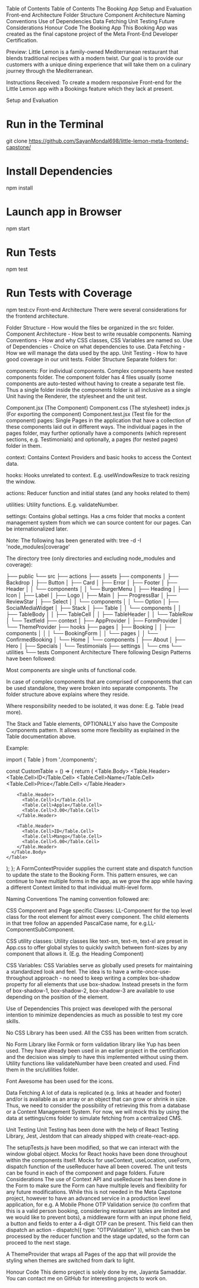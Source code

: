 Table of Contents
Table of Contents
The Booking App
Setup and Evaluation
Front-end Architecture
Folder Structure
Component Architecture
Naming Conventions
Use of Dependencies
Data Fetching
Unit Testing
Future Considerations
Honour Code
The Booking App
This Booking App was created as the final capstone project of the Meta Front-End Developer Certification.

Preview: Little Lemon is a family-owned Mediterranean restaurant that blends traditional recipes with a modern twist. Our goal is to provide our customers with a unique dining experience that will take them on a culinary journey through the Mediterranean.

Instructions Received: To create a modern responsive Front-end for the Little Lemon app with a Bookings feature which they lack at present.

Setup and Evaluation
# Run in the Terminal
git clone https://github.com/SayanMondal698/little-lemon-meta-frontend-capstone/

# Install Dependencies
npm install

# Launch app in Browser
npm start

# Run Tests
npm test

# Run Tests with Coverage
npm test:cv
Front-end Architecture
There were several considerations for the frontend architecture.

Folder Structure - How would the files be organized in the src folder.
Component Architecture - How best to write reusable components.
Naming Conventions - How and why CSS classes, CSS Variables are named so.
Use of Dependencies - Choice on what dependencies to use.
Data Fetching - How we will manage the data used by the app.
Unit Testing - How to have good coverage in our unit tests.
Folder Structure
Separate folders for:

components: For individual components. Complex components have nested components folder. The component folder has 4 files usually (some components are auto-tested without having to create a separate test file. Thus a single folder inside the components folder is all inclusive as a single Unit having the Renderer, the stylesheet and the unit test.

Component.jsx (The Component)
Component.css (The stylesheet)
index.js (For exporting the component)
Component.test.jsx (Test file for the component)
pages: Single Pages in the application that have a collection of these components laid out in different ways. The individual pages in the pages folder, may further optionally have a components (which represent sections, e.g. Testimonials) and optionally, a pages (for nested pages) folder in them.

context: Contains Context Providers and basic hooks to access the Context data.

hooks: Hooks unrelated to context. E.g. useWindowResize to track resizing the window.

actions: Reducer function and initial states (and any hooks related to them)

utilities: Utility functions. E.g. validateNumber.

settings: Contains global settings. Has a cms folder that mocks a content management system from which we can source content for our pages. Can be internationalized later.

Note: The following has been generated with: tree -d -I 'node_modules|coverage'

The directory tree (only directories and excluding node_modules and coverage):

├── public
└── src
    ├── actions
    ├── assets
    ├── components
    │   ├── Backdrop
    │   ├── Button
    │   ├── Card
    │   ├── Error
    │   ├── Footer
    │   ├── Header
    │   │   └── components
    │   │       └── BurgerMenu
    │   ├── Heading
    │   ├── Icon
    │   ├── Label
    │   ├── Logo
    │   ├── Main
    │   ├── ProgressBar
    │   ├── ReviewStar
    │   ├── Select
    │   │   └── components
    │   │       └── Option
    │   ├── SocialMediaWidget
    │   ├── Stack
    │   ├── Table
    │   │   └── components
    │   │       ├── TableBody
    │   │       ├── TableCell
    │   │       ├── TableHeader
    │   │       └── TableRow
    │   └── Textfield
    ├── context
    │   ├── AppProvider
    │   ├── FormProvider
    │   └── ThemeProvider
    ├── hooks
    ├── pages
    │   ├── Booking
    │   │   ├── components
    │   │   │   └── BookingForm
    │   │   └── pages
    │   │       └── ConfirmedBooking
    │   └── Home
    │       └── components
    │           ├── About
    │           ├── Hero
    │           ├── Specials
    │           └── Testimonials
    ├── settings
    │   └── cms
    └── utilities
        └── tests
Component Architecture
There following Design Patterns have been followed:

Most components are single units of functional code.

In case of complex components that are comprised of components that can be used standalone, they were broken into separate components. The folder structure above explains where they reside.

Where responsibility needed to be isolated, it was done: E.g. Table (read more).

The Stack and Table elements, OPTIONALLY also have the Composite Components pattern. It allows some more flexibility as explained in the Table documentation above.

Example:

import { Table } from './components';

const CustomTable = () => {
  return (
    <Table>
      <Table.Body>
        <Table.Header>
          <Table.Cell>ID</Table.Cell>
          <Table.Cell>Name</Table.Cell>
          <Table.Cell>Price</Table.Cell>
        </Table.Header>

        <Table.Header>
          <Table.Cell>1</Table.Cell>
          <Table.Cell>Apple</Table.Cell>
          <Table.Cell>3.00</Table.Cell>
        </Table.Header>

        <Table.Header>
          <Table.Cell>ID</Table.Cell>
          <Table.Cell>Mango</Table.Cell>
          <Table.Cell>5.00</Table.Cell>
        </Table.Header>
      </Table.Body>
    </Table>
  );
};
A FormContextProvider supplies the current state and dispatch function to update the state to the Booking Form. This pattern ensures, we can continue to have multiple forms in the app, as we grow the app while having a different Context limited to that individual multi-level form.

Naming Conventions
The naming convention followed are:

CSS Component and Page specific Classes: LL-Component for the top level class for the root element for almost every component. The child elements in that tree follow an appended PascalCase name, for e.g.LL-ComponentSubComponent.

CSS utility classes: Utility classes like text-sm, text-m, text-xl are preset in App.css to offer global styles to quickly switch between font-sizes by any component that allows it. (E.g. the Heading Component)

CSS Variables: CSS Variables serve as globally used presets for maintaining a standardized look and feel. The idea is to have a write-once-use-throughout approach - no need to keep writing a complex box-shadow property for all elements that use box-shadow. Instead presets in the form of box-shadow-1, box-shadow-2, box-shadow-3 are available to use depending on the position of the element.

Use of Dependencies
This project was developed with the personal intention to minimize dependencies as much as possible to test my core skills.

No CSS Library has been used. All the CSS has been written from scratch.

No Form Library like Formik or form validation library like Yup has been used. They have already been used in an earlier project in the certification and the decision was simply to have this implemented without using them. Utility functions like validateNumber have been created and used. Find them in the src/utilities folder.

Font Awesome has been used for the icons.

Data Fetching
A lot of data is replicated (e.g. links at header and footer) and/or is available as an array or an object that can grow or shrink in size. Thus, we need to consider the possibility of retrieving this from a database or a Content Management System. For now, we will mock this by using the data at settings/cms folder to simulate fetching from a centralized CMS.

Unit Testing
Unit Testing has been done with the help of React Testing Library, Jest, Jestdom that can already shipped with create-react-app.

The setupTests.js have been modified, so that we can interact with the window global object.
Mocks for React hooks have been done throughout within the components itself. Mocks for useContext, useLocation, useForm, dispatch function of the useReducer have all been covered.
The unit tests can be found in each of the component and page folders.
Future Considerations
The use of Context API and useReducer has been done in the Form to make sure the Form can have multiple levels and flexibility for any future modifications. While this is not needed in the Meta Capstone project, however to have an advanced service in a production level application, for e.g. A Mobile Phone OTP Validation service (to confirm that this is a valid person booking, considering restaurant tables are limited and we would like to prevent bots), a middleware form with an input phone field, a button and fields to enter a 4-digit OTP can be present. This field can then dispatch an action - dispatch({ type: "OTPValidation" }), which can then be processed by the reducer function and the stage updated, so the form can proceed to the next stage.

A ThemeProvider that wraps all Pages of the app that will provide the styling when themes are switched from dark to light.

Honour Code
This demo project is solely done by me, Jayanta Samaddar. You can contact me on GitHub for interesting projects to work on.
